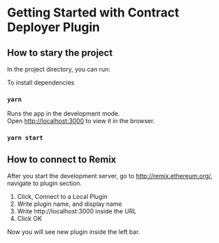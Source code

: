 # Getting Started with Contract Deployer Plugin
## How to stary the project

In the project directory, you can run:

To install dependencies
### `yarn`

Runs the app in the development mode.\
Open [http://localhost:3000](http://localhost:3000) to view it in the browser.

### `yarn start`



## How to connect to Remix

After you start the development server, go to http://remix.ethereum.org/, navigate to plugin section.

1. Click, Connect to a Local Plugin
2. Write plugin name, and display name
3. Write http://localhost:3000 inside the URL
4. Click OK

Now you will see new plugin inside the left bar.